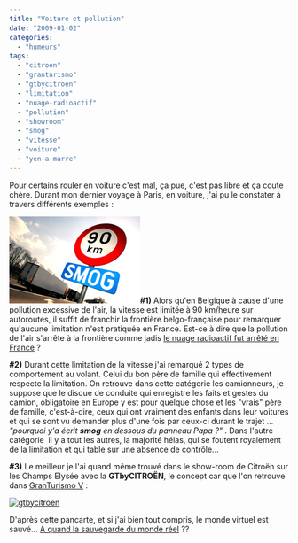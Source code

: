 ```yaml
---
title: "Voiture et pollution"
date: "2009-01-02"
categories: 
  - "humeurs"
tags: 
  - "citroen"
  - "granturismo"
  - "gtbycitroen"
  - "limitation"
  - "nuage-radioactif"
  - "pollution"
  - "showroom"
  - "smog"
  - "vitesse"
  - "voiture"
  - "yen-a-marre"
---
```


Pour certains rouler en voiture c'est mal, ça pue, c'est pas libre et ça coute chère. Durant mon dernier voyage à Paris, en voiture, j'ai pu le constater à travers différents exemples :

![smog](images/smog.jpg "smog")**#1)** Alors qu'en Belgique à cause d'une pollution excessive de l'air, la vitesse est limitée à 90 km/heure sur autoroutes, il suffit de franchir la frontière belgo-française pour remarquer qu'aucune limitation n'est pratiquée en France. Est-ce à dire que la pollution de l'air s'arrête à la frontière comme jadis [le nuage radioactif fut arrêté en France](http://www.ina.fr/archivespourtous/index.php?vue=notice&id_notice=CAB86010759 "Comment la France a détecté son nuage radioactif") ?

**#2)** Durant cette limitation de la vitesse j'ai remarqué 2 types de comportement au volant. Celui du bon père de famille qui effectivement respecte la limitation. On retrouve dans cette catégorie les camionneurs, je suppose que le disque de conduite qui enregistre les faits et gestes du camion, obligatoire en Europe y est pour quelque chose et les "vrais" père de famille, c'est-à-dire, ceux qui ont vraiment des enfants dans leur voitures et qui se sont vu demander plus d'une fois par ceux-ci durant le trajet ... _"pourquoi y'a écrit **smog** en dessous du panneau Papa ?"_ . Dans l'autre catégorie  il y a tout les autres, la majorité hélas, qui se foutent royalement de la limitation et qui table sur une absence de contrôle...

**#3)** Le meilleur je l'ai quand même trouvé dans le show-room de Citroën sur les Champs Elysée avec la **GTbyCITROËN**, le concept car que l'on retrouve dans [GranTurismo V](http://www.granturismoworld.com/ "le site officiel de Granturismo, au cas où tu ne le connaitrais pas déjà") :

[![gtbycitroen](images/gtbycitroen-300x297.jpg "Dans le jeu vidéo GTByCitroen ne rejette aucune émission polluante grâce à sa propulsion électrique alimentée par une pile à combustible")](http://www.nyamsprod.com/blog/wp-content/uploads/2009/01/gtbycitroen.jpg)

D'après cette pancarte, et si j'ai bien tout compris, le monde virtuel est sauvé... [A quand la sauvegarde du monde réel](http://www.automoto.fr/auto-moto/video/concept-citroen-gt-essai-automoto-07-12-2008-4183828.html "Essai réel sur un circuit réel de la GTByCITROEN") ??
